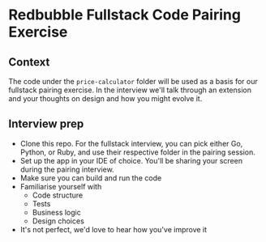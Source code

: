 # Redbubble Fullstack Code Pairing Exercise

## Context

The code under the `price-calculator` folder will be used as a basis for our fullstack pairing exercise.
In the interview we'll talk through an extension and your thoughts on design and how you might evolve it.

## Interview prep

* Clone this repo. For the fullstack interview, you can pick either Go, Python, or Ruby, and use their respective folder in the pairing session.
* Set up the app in your IDE of choice. You'll be sharing your screen during the pairing interview.
* Make sure you can build and run the code
* Familiarise yourself with
  * Code structure
  * Tests
  * Business logic
  * Design choices
* It's not perfect, we'd love to hear how you've improve it
